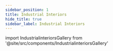 ```yaml
---
sidebar_position: 1
title: Industrial Interiors
hide_title: true
sidebar_label: Industrial Interiors
---
```


import IndustrialinteriorsGallery from '@site/src/components/IndustrialinteriorsGallery'

<IndustrialinteriorsGallery />
